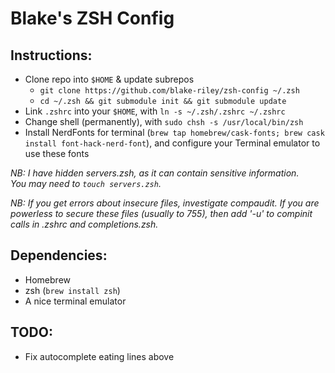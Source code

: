 # Blake's ZSH Config

## Instructions:

- Clone repo into `$HOME` & update subrepos
  - `git clone https://github.com/blake-riley/zsh-config ~/.zsh`
  - `cd ~/.zsh && git submodule init && git submodule update`
- Link `.zshrc` into your `$HOME`, with `ln -s ~/.zsh/.zshrc ~/.zshrc`
- Change shell (permanently), with `sudo chsh -s /usr/local/bin/zsh`
- Install NerdFonts for terminal (`brew tap homebrew/cask-fonts; brew cask install font-hack-nerd-font`), and configure your Terminal emulator to use these fonts

_NB: I have hidden servers.zsh, as it can contain sensitive information._  
_You may need to `touch servers.zsh`._

_NB: If you get errors about insecure files, investigate compaudit._
_If you are powerless to secure these files (usually to 755), then add '-u' to compinit calls in .zshrc and completions.zsh._

## Dependencies:

- Homebrew
- zsh (`brew install zsh`)
- A nice terminal emulator

## TODO:

- Fix <Tab> autocomplete eating lines above
